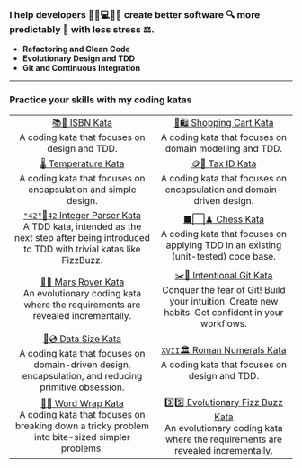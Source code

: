 ### I help developers :woman_office_worker::computer::man_office_worker: create better software :mag: more predictably :compass: with less stress :balance_scale:.

* **Refactoring and Clean Code**
* **Evolutionary Design and TDD**
* **Git and Continuous Integration**

_______

### Practice your skills with my coding katas

| | |
|:-------:|:------:|
| [📚📖 ISBN Kata](https://github.com/kraemer-raimund/isbn-kata)<br>A coding kata that focuses on design and TDD. | [🛒🛍️ Shopping Cart Kata](https://github.com/kraemer-raimund/shopping-cart-kata)<br>A coding kata that focuses on domain modelling and TDD. |
| [🌡️ Temperature Kata](https://github.com/kraemer-raimund/temperature-kata)<br>A coding kata that focuses on encapsulation and simple design. | [🪙🧾 Tax ID Kata](https://github.com/kraemer-raimund/tax-id-kata)<br>A coding kata that focuses on encapsulation and domain-driven design. |
| [`"42"`🔄`42` Integer Parser Kata](https://github.com/kraemer-raimund/integer-parser-kata)<br>A TDD kata, intended as the next step after being introduced to TDD with trivial katas like FizzBuzz. | [⬛⬜♟️ Chess Kata](https://github.com/kraemer-raimund/chess-kata)<br>A coding kata that focuses on applying TDD in an existing (unit-tested) code base. |
| [📡👾 Mars Rover Kata](https://github.com/kraemer-raimund/mars-rover-kata)<br>An evolutionary coding kata where the requirements are revealed incrementally. | [✂️🧬 Intentional Git Kata](https://github.com/kraemer-raimund/intentional-git-kata)<br>Conquer the fear of Git! Build your intuition. Create new habits. Get confident in your workflows. |
| [💾💿 Data Size Kata](https://github.com/kraemer-raimund/data-size-kata)<br>A coding kata that focuses on domain-driven design, encapsulation, and reducing primitive obsession. | [`XVII`🏛️ Roman Numerals Kata](https://github.com/kraemer-raimund/roman-numerals-kata)<br>A coding kata that focuses on design and TDD. |
| [📄📜 Word Wrap Kata](https://github.com/kraemer-raimund/word-wrap-kata)<br>A coding kata that focuses on breaking down a tricky problem into bite-sized simpler problems. | [3️⃣5️⃣ Evolutionary Fizz Buzz Kata](https://github.com/kraemer-raimund/evolutionary-fizz-buzz-kata)<br>An evolutionary coding kata where the requirements are revealed incrementally. |
